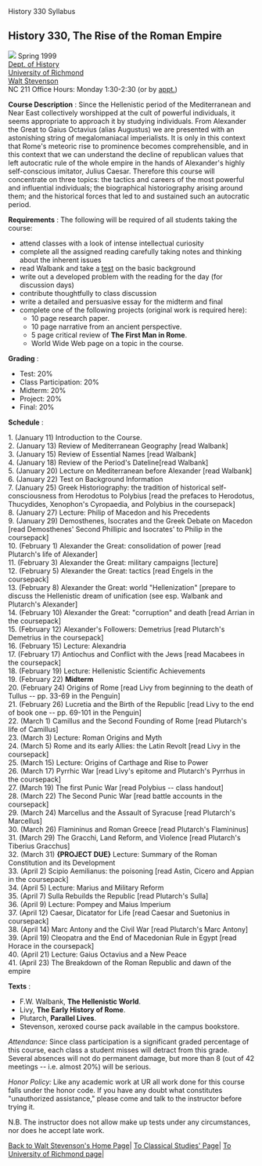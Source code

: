 History 330 Syllabus

## History 330, The Rise of the Roman Empire

![](images/alex.gif) Spring 1999  
[Dept. of History](http://www.urich.edu/~history/)  
[University of Richmond](http://www.urich.edu/)  
[Walt Stevenson](http://hermes.richmond.edu/stevenson/index.html)  
NC 211 Office Hours: Monday 1:30-2:30 (or by
[appt.](mailto:wstevens@richmond.edu))  

**Course Description** : Since the Hellenistic period of the Mediterranean and
Near East collectively worshipped at the cult of powerful individuals, it
seems appropriate to approach it by studying individuals. From Alexander the
Great to Gaius Octavius (alias Augustus) we are presented with an astonishing
string of megalomaniacal imperialists. It is only in this context that Rome's
meteoric rise to prominence becomes comprehensible, and in this context that
we can understand the decline of republican values that left autocratic rule
of the whole empire in the hands of Alexander's highly self-conscious
imitator, Julius Caesar. Therefore this course will concentrate on three
topics: the tactics and careers of the most powerful and influential
individuals; the biographical historiography arising around them; and the
historical forces that led to and sustained such an autocratic period.

**Requirements** : The following will be required of all students taking the
course:

  * attend classes with a look of intense intellectual curiosity 
  * complete all the assigned reading carefully taking notes and thinking about the inherent issues 
  * read Walbank and take a [test](his331facts.htm) on the basic background 
  * write out a developed problem with the reading for the day (for discussion days) 
  * contribute thoughtfully to class discussion 
  * write a detailed and persuasive essay for the midterm and final 
  * complete one of the following projects (original work is required here): 
    * 10 page research paper. 
    * 10 page narrative from an ancient perspective. 
    * 5 page critical review of **The First Man in Rome**. 
    * World Wide Web page on a topic in the course.  

**Grading** :

  * Test: 20% 
  * Class Participation: 20% 
  * Midterm: 20% 
  * Project: 20% 
  * Final: 20% 

**Schedule** :

1\. (January 11) Introduction to the Course.  
2\. (January 13) Review of Mediterranean Geography [read Walbank]  
3\. (January 15) Review of Essential Names [read Walbank]  
4\. (January 18) Review of the Period's Dateline[read Walbank]  
5\. (January 20) Lecture on Mediterranean before Alexander [read Walbank]  
6\. (January 22) Test on Background Information  
7\. (January 25) Greek Historiography: the tradition of historical self-
consciousness from Herodotus to Polybius [read the prefaces to Herodotus,
Thucydides, Xenophon's Cyropaedia, and Polybius in the coursepack]  
8\. (January 27) Lecture: Philip of Macedon and his Precedents  
9\. (January 29) Demosthenes, Isocrates and the Greek Debate on Macedon [read
Demosthenes' Second Phillipic and Isocrates' to Philip in the coursepack]  
10\. (February 1) Alexander the Great: consolidation of power [read Plutarch's
life of Alexander]  
11\. (February 3) Alexander the Great: military campaigns [lecture]  
12\. (February 5) Alexander the Great: tactics [read Engels in the coursepack]  
13\. (February 8) Alexander the Great: world "Hellenization" [prepare to
discuss the Hellenistic dream of unification (see esp. Walbank and Plutarch's
Alexander]  
14\. (February 10) Alexander the Great: "corruption" and death [read Arrian in
the coursepack]  
15\. (February 12) Alexander's Followers: Demetrius [read Plutarch's Demetrius
in the coursepack]  
16\. (February 15) Lecture: Alexandria  
17\. (February 17) Antiochus and Conflict with the Jews [read Macabees in the
coursepack]  
18\. (February 19) Lecture: Hellenistic Scientific Achievements  
19\. (February 22) **Midterm**  
20\. (February 24) Origins of Rome [read Livy from beginning to the death of
Tullus -- pp. 33-69 in the Penguin]  
21\. (February 26) Lucretia and the Birth of the Republic [read Livy to the
end of book one -- pp. 69-101 in the Penguin]  
22\. (March 1) Camillus and the Second Founding of Rome [read Plutarch's life
of Camillus]  
23\. (March 3) Lecture: Roman Origins and Myth  
24\. (March 5) Rome and its early Allies: the Latin Revolt [read Livy in the
coursepack]  
25\. (March 15) Lecture: Origins of Carthage and Rise to Power  
26\. (March 17) Pyrrhic War [read Livy's epitome and Plutarch's Pyrrhus in the
coursepack]  
27\. (March 19) The first Punic War [read Polybius -- class handout]  
28\. (March 22) The Second Punic War [read battle accounts in the coursepack]  
29\. (March 24) Marcellus and the Assault of Syracuse [read Plutarch's
Marcellus]  
30\. (March 26) Flamininus and Roman Greece [read Plutarch's Flamininus]  
31\. (March 29) The Gracchi, Land Reform, and Violence [read Plutarch's
Tiberius Gracchus]  
32\. (March 31) **{PROJECT DUE}** Lecture: Summary of the Roman Constitution
and its Development  
33\. (April 2) Scipio Aemilianus: the poisoning [read Astin, Cicero and Appian
in the coursepack]  
34\. (April 5) Lecture: Marius and Military Reform  
35\. (April 7) Sulla Rebuilds the Republic [read Plutarch's Sulla]  
36\. (April 9) Lecture: Pompey and Maius Imperium  
37\. (April 12) Caesar, Dicatator for Life [read Caesar and Suetonius in
coursepack]  
38\. (April 14) Marc Antony and the Civil War [read Plutarch's Marc Antony]  
39\. (April 19) Cleopatra and the End of Macedonian Rule in Egypt [read Horace
in the coursepack]  
40\. (April 21) Lecture: Gaius Octavius and a New Peace  
41\. (April 23) The Breakdown of the Roman Republic and dawn of the empire  

**Texts** :

  * F.W. Walbank, **The Hellenistic World**. 
  * Livy, **The Early History of Rome**. 
  * Plutarch, **Parallel Lives**. 
  * Stevenson, xeroxed course pack available in the campus bookstore. 

_Attendance:_ Since class participation is a significant graded percentage of
this course, each class a student misses will detract from this grade. Several
absences will not do permanent damage, but more than 8 (out of 42 meetings --
i.e. almost 20%) will be serious.

_Honor Policy:_ Like any academic work at UR all work done for this course
falls under the honor code. If you have any doubt what constitutes
"unauthorized assistance," please come and talk to the instructor before
trying it.

N.B. The instructor does not allow make up tests under any circumstances, nor
does he accept late work.

[Back to Walt Stevenson's Home Page](http://hermes.richmond.edu/stevenson/)|
[To Classical Studies' Page](http://hermes.richmond.edu/)| [To University of
Richmond page](http://www.urich.edu/)|

